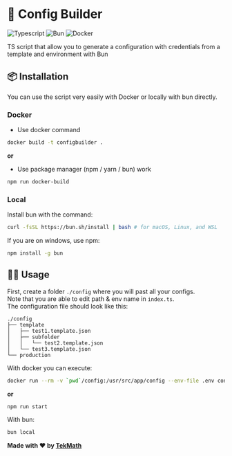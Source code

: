 # 🔧 Config Builder
![Typescript](https://img.shields.io/badge/TypeScript-007ACC?logo=typescript&logoColor=white)
![Bun](https://img.shields.io/badge/Bun-%23000000.svg?logo=bun&logoColor=white)
![Docker](https://img.shields.io/badge/docker-%230db7ed.svg?logo=docker&logoColor=white)

TS script that allow you to generate a configuration with credentials from a template and environment with Bun

## 📦 Installation
You can use the script very easily with Docker or locally with bun directly.

### Docker
- Use docker command
```bash
docker build -t configbuilder .
```
**or**
- Use package manager (npm / yarn / bun) work
```bash
npm run docker-build
```

### Local
Install bun with the command:
```bash
curl -fsSL https://bun.sh/install | bash # for macOS, Linux, and WSL
```
If you are on windows, use npm:
```bash
npm install -g bun
```

## 👨‍💻 Usage
First, create a folder `./config` where you will past all your configs.\
Note that you are able to edit path & env name in `index.ts`.\
The configuration file should look like this:
```
./config
├── template
│   ├── test1.template.json
│   ├── subfolder
│   │   └── test2.template.json
│   └── test3.template.json
└── production
```

With docker you can execute:
```bash
docker run --rm -v `pwd`/config:/usr/src/app/config --env-file .env configbuilder
```
**or**
```bash
npm run start
```

With bun:
```bash
bun local
```

**Made with ❤️ by [TekMath](https://github.com/TekMath)**
